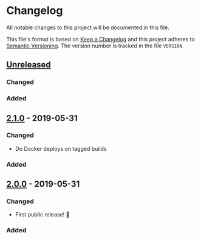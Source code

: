 # Changelog

All notable changes to this project will be documented in this file.

This file's format is based on [Keep a Changelog](http://keepachangelog.com/)
and this project adheres to [Semantic Versioning](http://semver.org/). The
version number is tracked in the file `VERSION`.

## [Unreleased]
### Changed
### Added

## [2.1.0] - 2019-05-31
### Changed
- Do Docker deploys on tagged builds

### Added

## [2.0.0] - 2019-05-31
### Changed
- First public release! :tada:

### Added

[Unreleased]: https://github.com/Metaswitch/announcer/compare/2.1.0...HEAD
[2.1.0]: https://github.com/Metaswitch/announcer/compare/2.0.0...2.1.0
[2.0.0]: https://github.com/Metaswitch/announcer/tree/2.0.0
